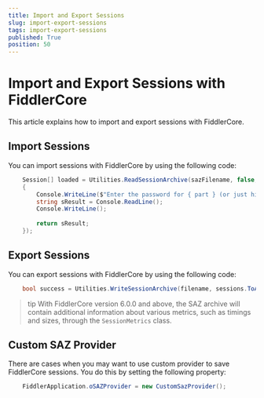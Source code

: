 ```yaml
---
title: Import and Export Sessions
slug: import-export-sessions
tags: import-export-sessions
published: True
position: 50
---
```


# Import and Export Sessions with FiddlerCore

This article explains how to import and export sessions with FiddlerCore.

## Import Sessions

You can import sessions with FiddlerCore by using the following code:
```c#
    Session[] loaded = Utilities.ReadSessionArchive(sazFilename, false, "", (file, part) =>
    {
        Console.WriteLine($"Enter the password for { part } (or just hit Enter to cancel):");
        string sResult = Console.ReadLine();
        Console.WriteLine();
        
        return sResult;
    });
```

## Export Sessions

You can export sessions with FiddlerCore by using the following code:
```c#
    bool success = Utilities.WriteSessionArchive(filename, sessions.ToArray(), password, false);
```

>tip With FiddlerCore version 6.0.0 and above, the SAZ archive will contain additional information about various metrics, such as timings and sizes, through the `SessionMetrics` class.

## Custom SAZ Provider

There are cases when you may want to use custom provider to save FiddlerCore sessions. You do this by setting the following property:
```c#
    FiddlerApplication.oSAZProvider = new CustomSazProvider();
```
